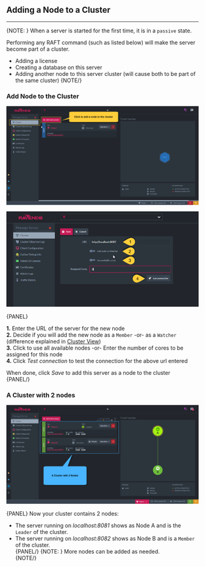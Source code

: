 ﻿## Adding a Node to a Cluster
---

{NOTE: }
When a server is started for the first time, it is in a `passive` state.  

Performing any RAFT command (such as listed below) will make the server become part of a cluster.

* Adding a license
* Creating a database on this server
* Adding another node to this server cluster (will cause both to be part of the same cluster)
{NOTE/}

### Add Node to the Cluster

![Figure 1. Click to add a new node](images/cluster-add-node-1.png "Click to add a new node")

![Figure 2. Adding a new node](images/cluster-add-node-2.png "Adding a new Node")

{PANEL}

**1.** Enter the URL of the server for the new node  
**2.** Decide if you will add the new node as a `Member` -or- as a `Watcher` (difference explained in [Cluster View](cluster-view))  
**3.** Click to use all available nodes -or- Enter the number of cores to be assigned for this node  
**4.** Click _Test connection_ to test the connection for the above url entered  

When done, click *Save* to add this server as a node to the cluster  
{PANEL/}

### A Cluster with 2 nodes

![Figure 3. Cluster with 2 nodes](images/cluster-add-node-3.png "Cluster with 2 nodes")

{PANEL}
Now your cluster contains 2 nodes:  

* The server running on _localhost:8081_ shows as Node A and is the `Leader` of the cluster.  
* The server running on _localhost:8082_ shows as Node B and is a `Member` of the cluster.  
{PANEL/}
{NOTE: }
 More nodes can be added as needed.  
{NOTE/}
